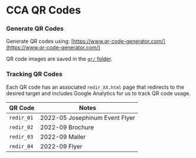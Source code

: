 # CCA QR Codes

### Generate QR Codes
Generate QR codes using: [https://www.qr-code-generator.com/](https://www.qr-code-generator.com/)

QR code images are saved in the [`qr/` folder](https://github.com/columbusclassical/columbusclassical.github.io/tree/main/qr).


### Tracking QR Codes

Each QR code has an associated `redir_XX.html` page that redirects to the desired target and includes Google Analytics for us to track QR code usage. 

| QR Code    | Notes                          |
| ---------- | ------------------------------ |
| `redir_01` | 2022-05 Josephinum Event Flyer |
| `redir_02` | 2022-09 Brochure               |
| `redir_03` | 2022-09 Mailer                 | 
| `redir_04` | 2022-09 Flyer                  | 